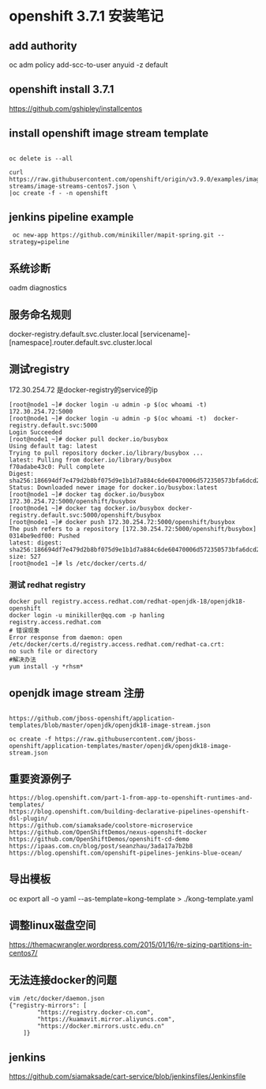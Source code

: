 # openshift 3.7.1 安装笔记
## add authority

oc adm policy add-scc-to-user anyuid -z default

## openshift install 3.7.1

https://github.com/gshipley/installcentos

## install openshift image stream template

```batch

oc delete is --all

curl https://raw.githubusercontent.com/openshift/origin/v3.9.0/examples/image-streams/image-streams-centos7.json \
|oc create -f - -n openshift

```

## jenkins pipeline example

```batch
 oc new-app https://github.com/minikiller/mapit-spring.git --strategy=pipeline
```

## 系统诊断

 oadm diagnostics
 
 ## 服务命名规则
 
 docker-registry.default.svc.cluster.local
 [servicename]-[namespace].router.default.svc.cluster.local
 
 ## 测试registry
 172.30.254.72 是docker-registry的service的ip
 ```batch
[root@node1 ~]# docker login -u admin -p $(oc whoami -t) 172.30.254.72:5000
[root@node1 ~]# docker login -u admin -p $(oc whoami -t)  docker-registry.default.svc:5000
Login Succeeded
[root@node1 ~]# docker pull docker.io/busybox
Using default tag: latest
Trying to pull repository docker.io/library/busybox ...
latest: Pulling from docker.io/library/busybox
f70adabe43c0: Pull complete
Digest: sha256:186694df7e479d2b8bf075d9e1b1d7a884c6de60470006d572350573bfa6dcd2
Status: Downloaded newer image for docker.io/busybox:latest
[root@node1 ~]# docker tag docker.io/busybox 172.30.254.72:5000/openshift/busybox
[root@node1 ~]# docker tag docker.io/busybox docker-registry.default.svc:5000/openshift/busybox
[root@node1 ~]# docker push 172.30.254.72:5000/openshift/busybox
The push refers to a repository [172.30.254.72:5000/openshift/busybox]
0314be9edf00: Pushed
latest: digest: sha256:186694df7e479d2b8bf075d9e1b1d7a884c6de60470006d572350573bfa6dcd2 size: 527
[root@node1 ~]# ls /etc/docker/certs.d/
```

### 测试 redhat registry 

```batch
docker pull registry.access.redhat.com/redhat-openjdk-18/openjdk18-openshift
docker login -u minikiller@qq.com -p hanling registry.access.redhat.com
# 错误现象
Error response from daemon: open /etc/docker/certs.d/registry.access.redhat.com/redhat-ca.crt: 
no such file or directory
#解决办法
yum install -y *rhsm*
```

## openjdk image stream 注册
```batch

https://github.com/jboss-openshift/application-templates/blob/master/openjdk/openjdk18-image-stream.json

oc create -f https://raw.githubusercontent.com/jboss-openshift/application-templates/master/openjdk/openjdk18-image-stream.json

```

## 重要资源例子
```batch
https://blog.openshift.com/part-1-from-app-to-openshift-runtimes-and-templates/
https://blog.openshift.com/building-declarative-pipelines-openshift-dsl-plugin/
https://github.com/siamaksade/coolstore-microservice
https://github.com/OpenShiftDemos/nexus-openshift-docker
https://github.com/OpenShiftDemos/openshift-cd-demo
https://ipaas.com.cn/blog/post/seanzhau/3ada17a7b2b8 
https://blog.openshift.com/openshift-pipelines-jenkins-blue-ocean/
```

## 导出模板 
 oc export all -o yaml --as-template=kong-template > ./kong-template.yaml
## 调整linux磁盘空间
https://themacwrangler.wordpress.com/2015/01/16/re-sizing-partitions-in-centos7/

## 无法连接docker的问题

```
vim /etc/docker/daemon.json
{"registry-mirrors": [
        "https://registry.docker-cn.com",
        "https://kuamavit.mirror.aliyuncs.com",
        "https://docker.mirrors.ustc.edu.cn"
    ]}
```

## jenkins
https://github.com/siamaksade/cart-service/blob/jenkinsfiles/Jenkinsfile
